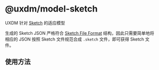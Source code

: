 # @uxdm/model-sketch

UXDM 针对 [Sketch](https://sketch.com) 的适应模型

生成的 Sketch JSON 严格符合 [Sketch File Format](https://developer.sketch.com/file-format/) 结构，因此只需要简单地将相应的 JSON 按照 Sketch 文件规范合成 `.sketch` 文件，即可获得 Sketch 文件。

## 使用方法
